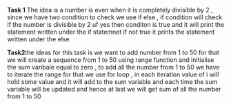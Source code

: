 **Task 1** The idea is a number is even when it is completely divisible by 2 , since we have two condition to check we use if else , if condition will check if the number is divisible by 2 uf yes then conditon is true and it will print the statement written under the if statemnet
if not true it prints the statement written under the else 

**Task2**the ideas for this task is we want to add number from 1 to 50 for that we will create a sequence from 1 to 50 using range function and initialise the sum varibale equal to zero , to add all the number from 1 to 50 we have to iterate the range for that we use for loop , in each iteration value of i will hold some value and it will add to the sum variable and each time the sum variable will be updated and hence at last we will get sum of all the number from 1 to 50
